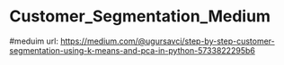 # Customer_Segmentation_Medium

#meduim url:
https://medium.com/@ugursavci/step-by-step-customer-segmentation-using-k-means-and-pca-in-python-5733822295b6
